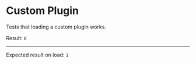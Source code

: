 # Custom Plugin

Tests that loading a custom plugin works.

<script type="module">
  import { load } from '/static/js/datastar.js'
  
  load({
      type: 3,
      name: 'test',
      fn: () => {
          result.innerText = 1
      },
  })
</script>

<div data-on-load="@test()">
  Result:
  <code id="result">0</code>
  <hr />
  Expected result on load: <code>1</code>
</div>